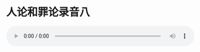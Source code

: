 # 人论和罪论录音八

<audio style="width: 100%;" preload="false" controls controlslist="nodownload"><source src="//file.simai.life/audio/mp3/old/27389.mp3" type="audio/mpeg">Your browser does not support the audio element.</audio>


